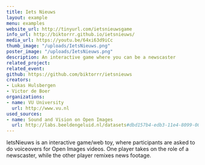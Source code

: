 ```yaml
---
title: Iets Nieuws
layout: example
menu: examples
website_url: http://tinyurl.com/ietsnieuwsgame
info_url: http://biktorrr.github.io/ietsnieuws/
media_url: https://youtu.be/64xi63d9iCc
thumb_image: "/uploads/IetsNieuws.png"
poster_image: "/uploads/IetsNieuws.png"
description: An interactive game where you can be a newscaster
related_project: 
related_event: 
github: https://github.com/biktorrr/ietsnieuws
creators:
- Lukas Hulsbergen
- Victor de Boer
organizations:
- name: VU University
  url: http://www.vu.nl
used_sources:
- name: Sound and Vision on Open Images
  url: http://labs.beeldengeluid.nl/datasets#dbd157b4-edb3-11e4-8099-005056a71e3a
---
```


IetsNieuws is an interactive game/web toy, where participants are asked to do voiceovers for Open Images videos. One player takes on the role of a newscaster, while the other player remixes news footage.
